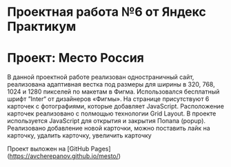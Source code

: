 # Проектная работа №6 от Яндекс Практикум
# Проект: Место Россия

В данной проектной работе реализован одностраничный сайт, реализована адаптивная вестка под размеры для ширины в 320, 768, 1024 и 1280 пикселей по макетам в Фигма.
Использовался бесплатный шрифт ”Inter“ от дизайнеров «Фигмы».
На странице присутствуют 6 карточек с фотографиями, которые добавляет JavaScript.
Расположение карточек реализовано с полмощью технологии Grid Layout.
В проекте используется JavaScript для открытия и закрытия Попапа (popup).
Реализовано добавление новой карточки, можно поставить лайк на карточку, удалить карточку, увеличить карточку

Проект выложен на [GitHub Pages] (https://avcherepanov.github.io/mesto/)
